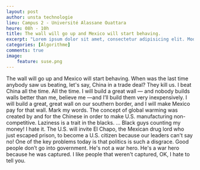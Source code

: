 ```yaml
---
layout: post
author: unsta technologie
lieu: Campus 2 - Université Alassane Ouattara
heure: 08h - 10h
title: The wall will go up and Mexico will start behaving.
excerpt: "Lorem ipsum dolor sit amet, consectetur adipisicing elit. Modi laborum rem, perspiciatis ab "
categories: [Algorithme]
comments: true
image:
    feature: suse.png
---
```


The wall will go up and Mexico will start behaving.
When was the last time anybody saw us beating, let's say, China in a trade deal? They kill us. I beat China all the time. All the time.
I will build a great wall — and nobody builds walls better than me, believe me —and I’ll build them very inexpensively. I will build a great, great wall on our southern border, and I will make Mexico pay for that wall. Mark my words.
The concept of global warming was created by and for the Chinese in order to make U.S. manufacturing non-competitive.
Laziness is a trait in the blacks. ... Black guys counting my money! I hate it.
The U.S. will invite El Chapo, the Mexican drug lord who just escaped prison, to become a U.S. citizen because our leaders can't say no!
One of the key problems today is that politics is such a disgrace. Good people don’t go into government.
He's not a war hero. He's a war hero because he was captured. I like people that weren't captured, OK, I hate to tell you.
